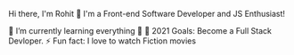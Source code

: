 Hi there, I'm Rohit 👋
I'm a Front-end Software Developer and JS Enthusiast!

🌱 I’m currently learning everything 🤣
🥅 2021 Goals: Become a Full Stack Devloper.
⚡ Fun fact: I love to watch Fiction movies
